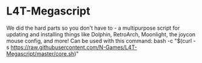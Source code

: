 # L4T-Megascript
We did the hard parts so you don't have to - a multipurpose script for updating and installing things like Dolphin, RetroArch, Moonlight, the joycon mouse config, and more! Can be used with this command: bash -c "$(curl -s https://raw.githubusercontent.com/N-Games/L4T-Megascript/master/core.sh)"


